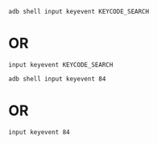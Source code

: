```
adb shell input keyevent KEYCODE_SEARCH
```

# OR

```
input keyevent KEYCODE_SEARCH
```

```
adb shell input keyevent 84
```

# OR

```
input keyevent 84
```
